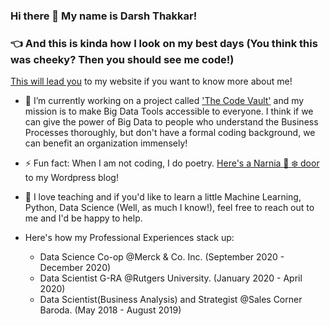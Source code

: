 ### Hi there 👋 My name is Darsh Thakkar!

### :point_left: And this is kinda how I look on my best days (You think this was cheeky? Then you should see me code!)

[This will lead you](https://www.darshth.com) to my website if you want to know more about me!

- 🔭 I’m currently working on a project called ['The Code Vault'](https://www.darshth.com/the-code-vault) and my mission is to make Big Data Tools accessible to everyone. I think if we can give the power of Big Data to people who understand the Business Processes thoroughly, but don't have a formal coding background, we can benefit an organization immensely!

- ⚡ Fun fact: When I am not coding, I do poetry. [Here's a Narnia :door: :snowflake: door](https://www.theuncannypoet.wordpress.com) to my Wordpress blog! 

- 👯 I love teaching and if you'd like to learn a little Machine Learning, Python, Data Science (Well, as much I know!), feel free to reach out to me and I'd be happy to help.
- Here's how my Professional Experiences stack up:
  - Data Science Co-op @Merck & Co. Inc. (September 2020 - December 2020)
  - Data Scientist G-RA @Rutgers University. (January 2020 - April 2020)
  - Data Scientist(Business Analysis) and Strategist @Sales Corner Baroda. (May 2018 - August 2019)

<!--
**darshth/darshth** is a ✨ _special_ ✨ repository because its `README.md` (this file) appears on your GitHub profile.

Here are some ideas to get you started:

- 🔭 I’m currently working on ...
- 🌱 I’m currently learning ...
- 👯 I’m looking to collaborate on ...
- 🤔 I’m looking for help with ...
- 💬 Ask me about ...
- 📫 How to reach me: ...
- 😄 Pronouns: ...
- ⚡ Fun fact: ...
-->
